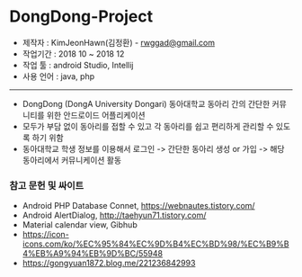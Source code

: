 # DongDong-Project
   - 제작자 : KimJeonHawn(김정환) - rwggad@gmail.com  
   - 작업기간 : 2018 10 ~ 2018 12
   - 작업 툴 : android Studio, Intellij
   - 사용 언어 : java, php
   
   ***
   - DongDong (DongA University Dongari) 동아대학교 동아리 간의 간단한 커뮤니티를 위한 안드로이드 어플리케이션
   - 모두가 부담 없이 동아리를 접할 수 있고 각 동아리를 쉽고 편리하게 관리할 수 있도록 하기 위함
   - 동아대학교 학생 정보를 이용해서 로그인 -> 간단한 동아리 생성 or 가입 -> 해당 동아리에서 커뮤니케이션 활동
   
### 참고 문헌 및 싸이트
   - Android PHP Database Connet, https://webnautes.tistory.com/
   - Android AlertDialog, http://taehyun71.tistory.com/
   - Material calendar view, Gibhub
   - https://icon-icons.com/ko/%EC%95%84%EC%9D%B4%EC%BD%98/%EC%B9%B4%EB%A9%94%EB%9D%BC/55948
   - https://gongyuan1872.blog.me/221236842993
   
